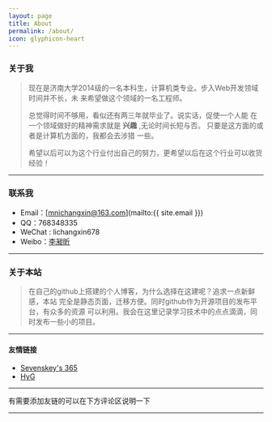 ```yaml
---
layout: page
title: About
permalink: /about/
icon: glyphicon-heart
---
```


### 关于我

> 现在是济南大学2014级的一名本科生，计算机类专业。步入Web开发领域时间并不长，未
> 来希望做这个领域的一名工程师。
>
> 总觉得时间不够用，看似还有两三年就毕业了。说实话，促使一个人能 
> 在一个领域做好的精神需求就是 **兴趣** ,无论时间长短与否。
> 只要是这方面的或者是计算机方面的，我都会去涉猎
> 一些。
>
> 希望以后可以为这个行业付出自己的努力，更希望以后在这个行业可以收货经验！
  
---

### 联系我

* Email：[mnichangxin@163.com](mailto:{{ site.email }})
* QQ：768348335
* WeChat : lichangxin678
* Weibo：[李昶昕](http://weibo.com/123happylife)

---

### 关于本站   

> 在自己的github上搭建的个人博客，为什么选择在这建呢？追求一点新鲜感，本站
> 完全是静态页面，迁移方便。同时github作为开源项目的发布平台，有众多的资源 
> 可以利用。我会在这里记录学习技术中的点点滴滴，同时发布一些小的项目。


---

#### 友情链接

* [Sevenskey's 365](http://sevenskey.sinaapp.com/365/index.html)
* [HyG](http://gaohaoyang.github.io/)
---

有需要添加友链的可以在下方评论区说明一下 

---
